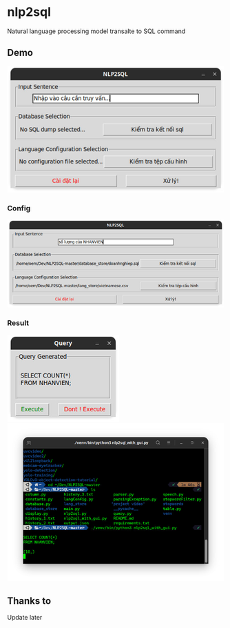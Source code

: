 # nlp2sql
Natural language processing model transalte to SQL command


## Demo

![alt demo](images/img1.jpg)

### Config
![alt demo](images/img2.jpg)

### Result
![alt demo](images/img3.jpg)
![alt demo](images/img0.jpg)

## Thanks to
Update later
